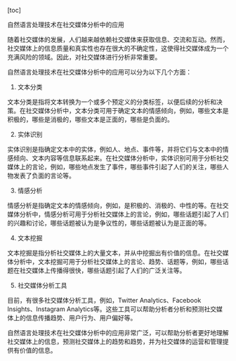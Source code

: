
[toc]                    
                
                
自然语言处理技术在社交媒体分析中的应用

随着社交媒体的发展，人们越来越依赖社交媒体来获取信息、交流和互动。然而，社交媒体上的信息质量和真实性也存在很大的不确定性，这使得社交媒体成为一个充满风险的领域。因此，对社交媒体进行分析非常重要。

自然语言处理技术在社交媒体分析中的应用可以分为以下几个方面：

1. 文本分类

文本分类是指将文本转换为一个或多个预定义的分类标签，以便后续的分析和决策。在社交媒体分析中，文本分类可用于确定文本的情感倾向，例如，哪些文本是积极的，哪些是消极的，哪些文本是正面的，哪些是负面的。

2. 实体识别

实体识别是指确定文本中的实体，例如人、地点、事件等，并将它们与文本中的情感倾向、文本内容等信息联系起来。在社交媒体分析中，实体识别可用于分析社交媒体上的言论，例如，哪些地点发生了事件，哪些事件引起了人们的关注，哪些人物发表了负面的言论等。

3. 情感分析

情感分析是指确定文本的情感倾向，例如，是积极的、消极的、中性的等。在社交媒体分析中，情感分析可用于分析社交媒体上的言论，例如，哪些话题引起了人们的兴趣和讨论，哪些话题被认为是争议性的，哪些话题被认为是正面的等。

4. 文本挖掘

文本挖掘是指分析社交媒体上的大量文本，并从中挖掘出有价值的信息。在社交媒体分析中，文本挖掘可用于分析社交媒体上的言论、趋势、话题等，例如，哪些话题在社交媒体上传播得很快，哪些话题引起了人们的广泛关注等。

5. 社交媒体分析工具

目前，有很多社交媒体分析工具，例如，Twitter Analytics、Facebook Insights、Instagram Analytics等。这些工具可以帮助分析者分析和预测社交媒体上的信息传播趋势、用户行为、用户偏好等。

自然语言处理技术在社交媒体分析中的应用非常广泛，可以帮助分析者更好地理解社交媒体上的信息，预测社交媒体上的趋势和趋势，并为社交媒体的运营和管理提供有价值的信息。


